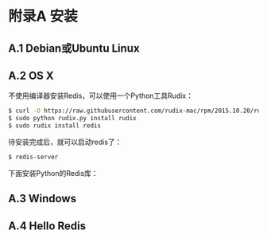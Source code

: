 # 附录A 安装

## A.1 Debian或Ubuntu Linux

## A.2 OS X

不使用编译器安装Redis，可以使用一个Python工具Rudix：

```bash
$ curl -O https://raw.githubusercontent.com/rudix-mac/rpm/2015.10.20/rudix.py
$ sudo python rudix.py install rudix
$ sudo rudix install redis 
```

待安装完成后，就可以启动redis了：

```bash
$ redis-server
```

下面安装Python的Redis库：







## A.3 Windows

## A.4 Hello Redis

